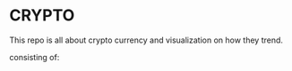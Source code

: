 # CRYPTO

This repo is all about crypto currency and visualization on how they trend.

consisting of:
